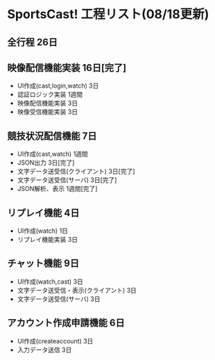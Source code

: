 # SportsCast! 工程リスト(08/18更新)

## 全行程	26日

## 映像配信機能実装	16日[完了]

* UI作成(cast,login,watch)	3日
* 認証ロジック実装	1週間
* 映像配信機能実装	3日
* 映像受信機能実装	3日

## 競技状況配信機能	7日

* UI作成(cast,watch)	1週間
* JSON出力	3日[完了]
* 文字データ送受信(クライアント)	3日[完了]
* 文字データ送受信(サーバ)	3日[完了]
* JSON解析、表示	1週間[完了]

## リプレイ機能	4日

* UI作成(watch)	1日
* リプレイ機能実装	3日

## チャット機能	9日

* UI作成(watch,cast)	3日
* 文字データ送受信・表示(クライアント)	3日
* 文字データ送受信(サーバ)	3日

## アカウント作成申請機能	6日

* UI作成(createaccount)	3日
* 入力データ送信	3日